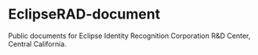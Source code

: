 # EclipseRAD-document
Public documents for Eclipse Identity Recognition Corporation R&amp;D Center, Central California.
